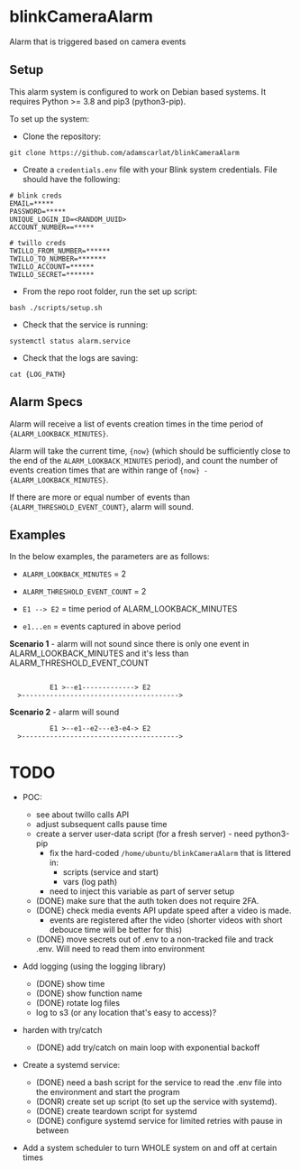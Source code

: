 # blinkCameraAlarm

Alarm that is triggered based on camera events

## Setup

This alarm system is configured to work on Debian based systems. It requires Python >= 3.8 and pip3 (python3-pip).

To set up the system:

- Clone the repository:

`git clone https://github.com/adamscarlat/blinkCameraAlarm`

- Create a `credentials.env` file with your Blink system credentials. File should have the
  following:

```
# blink creds
EMAIL=*****
PASSWORD=*****
UNIQUE_LOGIN_ID=<RANDOM_UUID>
ACCOUNT_NUMBER==*****

# twillo creds
TWILLO_FROM_NUMBER=******
TWILLO_TO_NUMBER=*******
TWILLO_ACCOUNT=******
TWILLO_SECRET=*******
```

- From the repo root folder, run the set up script:

`bash ./scripts/setup.sh`

- Check that the service is running:

`systemctl status alarm.service`

- Check that the logs are saving:

`cat {LOG_PATH}`

## Alarm Specs

Alarm will receive a list of events creation times in the time period of `{ALARM_LOOKBACK_MINUTES}`.

Alarm will take the current time, `{now}` (which should be sufficiently close to the end of the `ALARM_LOOKBACK_MINUTES` period),
and count the number of events creation times that are within range of `{now} - {ALARM_LOOKBACK_MINUTES}`.

If there are more or equal number of events than `{ALARM_THRESHOLD_EVENT_COUNT}`, alarm will sound.

## Examples

In the below examples, the parameters are as follows:

- `ALARM_LOOKBACK_MINUTES` = 2
- `ALARM_THRESHOLD_EVENT_COUNT` = 2

- `E1 --> E2` = time period of ALARM_LOOKBACK_MINUTES
- `e1...en` = events captured in above period

**Scenario 1** - alarm will not sound since there is only one event in ALARM_LOOKBACK_MINUTES
and it's less than ALARM_THRESHOLD_EVENT_COUNT

```

          E1 >--e1-------------> E2
  >--------------------------------------->
```

**Scenario 2** - alarm will sound

```
          E1 >--e1--e2---e3-e4-> E2
  >--------------------------------------->
```

# TODO

- POC:

  - see about twillo calls API
  - adjust subsequent calls pause time
  - create a server user-data script (for a fresh server) - need python3-pip
    - fix the hard-coded `/home/ubuntu/blinkCameraAlarm` that is littered in:
      - scripts (service and start)
      - vars (log path)
    - need to inject this variable as part of server setup
  - (DONE) make sure that the auth token does not require 2FA.
  - (DONE) check media events API update speed after a video is made.
    - events are registered after the video (shorter videos with short debouce time will be better for this)
  - (DONE) move secrets out of .env to a non-tracked file and track .env. Will need to read them into environment

- Add logging (using the logging library)

  - (DONE) show time
  - (DONE) show function name
  - (DONE) rotate log files
  - log to s3 (or any location that's easy to access)?

- harden with try/catch

  - (DONE) add try/catch on main loop with exponential backoff

- Create a systemd service:

  - (DONE) need a bash script for the service to read the .env file into the environment
    and start the program
  - (DONR) create set up script (to set up the service with systemd).
  - (DONE) create teardown script for systemd
  - (DONE) configure systemd service for limited retries with pause in between

- Add a system scheduler to turn WHOLE system on and off at certain times

